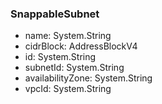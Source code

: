 ### SnappableSubnet
- name: System.String
- cidrBlock: AddressBlockV4
- id: System.String
- subnetId: System.String
- availabilityZone: System.String
- vpcId: System.String
